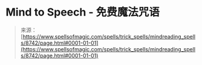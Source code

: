 <!--yml

category: 未分类

date: 2024-06-12 18:44:15

-->

# Mind to Speech - 免费魔法咒语

> 来源：[https://www.spellsofmagic.com/spells/trick_spells/mindreading_spells/8742/page.html#0001-01-01](https://www.spellsofmagic.com/spells/trick_spells/mindreading_spells/8742/page.html#0001-01-01)
